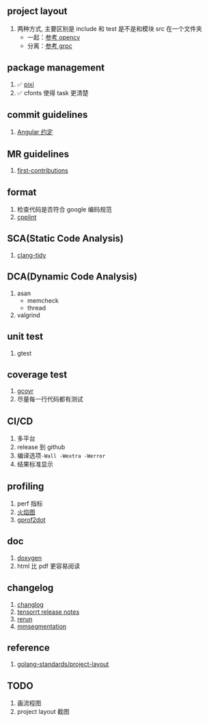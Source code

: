 ## project layout

1. 两种方式, 主要区别是 include 和 test 是不是和模块 src 在一个文件夹
   - 一起：[参考 opencv](https://github.com/opencv/opencv)
   - 分离：[参考 grpc](https://github.com/grpc/grpc)

## package management

1. ✅ [pixi](https://github.com/prefix-dev/pixi)
1. ✅ cfonts 使得 task 更清楚

## commit guidelines

1. [Angular 约定](https://github.com/angular/angular/blob/22b96b9/CONTRIBUTING.md#-commit-message-guidelines)

## MR guidelines

1. [first-contributions](https://github.com/firstcontributions/first-contributions)

## format

1. 检查代码是否符合 google 编码规范
1. [cpplint](https://github.com/cpplint/cpplint)

## SCA(Static Code Analysis)

1. [clang-tidy](https://clang.llvm.org/extra/clang-tidy/)

## DCA(Dynamic Code Analysis)

1. asan
   - memcheck
   - thread
1. valgrind

## unit test

1. gtest

## coverage test

1. [gcovr](https://github.com/gcovr/gcovr)
1. 尽量每一行代码都有测试

## CI/CD

1. 多平台
1. release 到 github
1. 编译选项`-Wall -Wextra -Werror`
1. 结果标准显示

## profiling

1. perf 指标
1. [火焰图](https://github.com/brendangregg/FlameGraph)
1. [gprof2dot](https://github.com/jrfonseca/gprof2dot)

## doc

1. [doxygen](https://www.doxygen.nl/)
1. html 比 pdf 更容易阅读

## changelog

1. [changlog](https://keepachangelog.com/zh-CN/1.0.0/)
1. [tensorrt release notes](https://docs.nvidia.com/deeplearning/tensorrt/release-notes/index.html)
1. [rerun](https://github.com/rerun-io/rerun/releases)
1. [mmsegmentation](https://github.com/open-mmlab/mmsegmentation/blob/master/docs/en/changelog.md)

## reference

1. [golang-standards/project-layout](https://github.com/golang-standards/project-layout)

## TODO

1. 画流程图
1. project layout 截图
